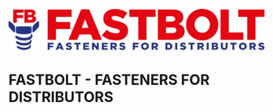![Fastbolt GmbH](https://raw.githubusercontent.com/fastbolt/.github/main/profile/logo.svg)

# FASTBOLT - FASTENERS FOR DISTRIBUTORS
